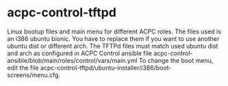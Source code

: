 # acpc-control-tftpd
Linux bootup files and main menu for different ACPC roles. The files used is an i386 ubuntu bionic. You have to replace them if you want to use another ubuntu dist or different arch. The TFTPd files must match used ubuntu dist and arch as configured in ACPC Control ansible file acpc-control-ansible/blob/main/roles/control/vars/main.yml
To change the boot menu, edit the file  acpc-control-tftpd/ubuntu-installer/i386/boot-screens/menu.cfg.

